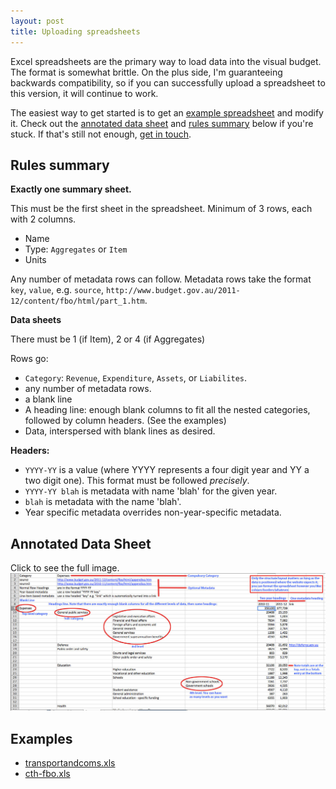 ```yaml
---
layout: post
title: Uploading spreadsheets
---
```


Excel spreadsheets are the primary way to load data into the visual budget. The format is somewhat brittle. On the plus side, I'm guaranteeing backwards compatibility, so if you can successfully upload a spreadsheet to this version, it will continue to work.

The easiest way to get started is to get an [example spreadsheet](#examples) and modify it. Check out the [annotated data sheet](#annotated_data_sheet) and [rules summary](#rules_summary) below if you're stuck. If that's still not enough, [get in touch](mailto:finvis@dja.id.au).

Rules summary
-------------

**Exactly one summary sheet.**

This must be the first sheet in the spreadsheet. Minimum of 3 rows, each with 2 columns.

* Name
* Type: `Aggregates` or `Item`
* Units

Any number of metadata rows can follow. Metadata rows take the format `key`, `value`, e.g. `source`, `http://www.budget.gov.au/2011-12/content/fbo/html/part_1.htm`.

**Data sheets**

There must be 1 (if Item), 2 or 4 (if Aggregates)

Rows go:
* `Category`: `Revenue`, `Expenditure`, `Assets`, or `Liabilites`.
* any number of metadata rows.
* a blank line
* A heading line: enough blank columns to fit all the nested categories, followed by column headers. (See the examples)
* Data, interspersed with blank lines as desired.

**Headers:**
* `YYYY-YY` is a value (where YYYY represents a four digit year and YY a two digit one). This format must be followed *precisely*.
* `YYYY-YY blah` is metadata with name 'blah' for the given year.
* `blah` is metadata with the name 'blah'.
* Year specific metadata overrides non-year-specific metadata. 

Annotated Data Sheet
----------------------

Click to see the full image.
[![A data sheet with explanatory annotations.](images/data.jpg)](images/data.jpg)

Examples
--------
 * [transportandcoms.xls](http://vis.dja.id.au/example-data/transportandcoms.xls)
 * [cth-fbo.xls](http://vis.dja.id.au/example-data/cth-fbo.xls)